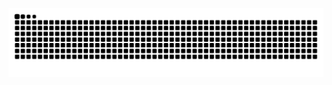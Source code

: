 ![Snake animation](https://github.com/GuillaumeFalourd/GuillaumeFalourd/blob/output/github-contribution-grid-snake.svg)
